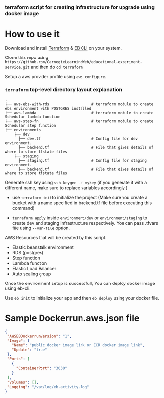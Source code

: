 ### terraform script for creating infrastructure for upgrade using docker image


# How to use it
Download and install [Terraform](https://www.terraform.io/downloads.html) & [EB CLI](https://docs.aws.amazon.com/elasticbeanstalk/latest/dg/eb-cli3-install-advanced.html) on your system.

Clone this repo using `https://github.com/CarnegieLearningWeb/educational-experiment-service.git` and then do `cd terraform`

Setup a aws provider profile using `aws configure`.

### `terraform` top-level directory layout explanation 
    .
    ├── aws-ebs-with-rds                   # terraform module to create ebs environment with POSTGRES installed
    ├── aws-lambda                         # terraform module to create Schedular lambda function
    ├── aws-step-fn                        # terraform module to create Schedular step function 
    ├── environments                        
        ├── dev                   
          ├── dev.tf                       # Config file for dev environment.
          ├── backend.tf                   # File that gives details of where to store tfstate files
        ├── staging                   
          ├── staging.tf                   # Config file for staging environment.
          ├── backend.tf                   # File that gives details of where to store tfstate files
          
          
 
 Generate ssh key using `ssh-keygen -f mykey` (if you generate it with a different name, make sure to replace variables accordingly )
 
 

 - use `terraform init`to initialize the project (Make sure you create a bucket with a name specified in backend.tf file before executing this command)
 
 - `terraform apply` inside `environment/dev` or `environment/staging`  to create dev and staging infrastructure respectively. You can pass .tfvars file using `--var-file` option.
 
 
 AWS Resources that will be created by this script.
 
 -  Elastic beanstalk environment
 -  RDS (postgres)
 -  Step function 
 -  Lambda function
 -  Elastic Load Balancer
 -  Auto scaling group
 
 Once the environment setup is successfull, You can deploy docker image using eb-cli.
 
 Use `eb init` to initialize your app and then `eb deploy` using your docker file.
 
 
 # Sample Dockerrun.aws.json file
 
 ```JSON
{
  "AWSEBDockerrunVersion": "1",
  "Image": {
    "Name": "public docker image link or ECR docker image link",
    "Update": "true"
  },
  "Ports": [
    {
      "ContainerPort": "3030"
    }
  ],
  "Volumes": [],
  "Logging": "/var/log/eb-activity.log"
}
```
